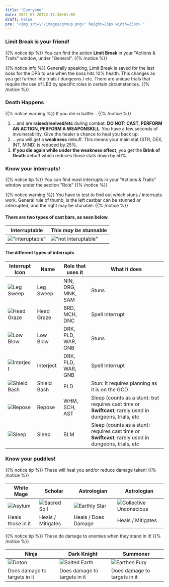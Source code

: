 ```yaml
---
title: "Everyone"
date: 2021-07-20T22:11:34+01:00
draft: False
pre: "<img src=\"/images/group.png\" height=25px width=25px> "
---
```


### Limit Break is your friend!
{{% notice tip %}}
You can find the action **Limit Break** in your "Actions & Traits" window, under "General". 
{{% /notice %}}

{{% notice info %}}
Generally speaking, Limit Break is saved for the last boss for the DPS to use when the boss hits 10% health. This changes as you get further into trials / dungeons / etc. There are unique trials that require the use of LB3 by specific roles in certain circumstances. 
{{% /notice %}}

### Death Happens
{{% notice warning %}}
If you die in battle...
{{% /notice %}}

1. ...and are **raised/revived/etc** during combat: **DO NOT: CAST, PERFORM AN ACTION, PERFORM A WEAPONSKILL**. You have a few seconds of invulnerability. Give the healer a chance to heal you back up.
1. ...you will get a **weakness** debuff. This means your main stat (STR, DEX, INT, MIND) is reduced by 25%.
1. **If you die again while under the weakness effect**, you get the **Brink of Death** debuff which reduces those stats down by 50%. 

### Know your interrupts!
{{% notice tip %}}
You can find most interrupts in your "Actions & Traits" window under the section "Role" 
{{% /notice %}}

{{% notice warning %}}
You have to test to find out which stuns / interrupts work. General rule of thumb, is the left castbar can be stunned or interrupted, and the right may be stunable.
{{% /notice %}}

#### There are two types of cast bars, as seen below.
| Interruptable | This *may be* stunnable |
| --- | --- |
| !["interuptable"](/images/interuptable.jpg) | !["not interuptable"](/images/not-interuptable.jpg) | 
 
#### The different types of interrupts
| Interrupt Icon | Name | Role that uses it | What it does |
| --- | --- | --- | --- |
| ![Leg Sweep](/images/leg-sweep.png) | Leg Sweep | NIN, DRG, MNK, SAM | Stuns |
| ![Head Graze](/images/head-graze.png) | Head Graze | BRD, MCH, DNC | Spell Interrupt |
| ![Low Blow](/images/low-blow.png) | Low Blow | DRK, PLD, WAR, GNB | Stuns |
| ![Interject](/images/interject.png) | Interject | DRK, PLD, WAR, GNB | Spell Interrupt |
| ![Shield Bash](/images/shield-bash.png) | Shield Bash | PLD | Stun: It requires planning as it is on the GCD |
| ![Repose](/images/repose.png) | Repose | WHM, SCH, AST | Sleep (counts as a stun): but requires cast time or **Swiftcast**; rarely used in dungeons, trials, etc |
| ![Sleep](/images/sleep.png) | Sleep | BLM | Sleep (counts as a stun): requires cast time or **Swiftcast**; rarely used in dungeons, trials, etc |

### Know your puddles!
{{% notice tip %}}
These will heal you and/or reduce damage taken!
{{% /notice %}}

| White Mage | Scholar | Astrologian | Astrologian |
| --- | --- | --- | --- |
| ![Asylum](/images/whitemagegoodness.jpg) | ![Sacred Soil](/images/scholargoodness.jpg) | ![Earthly Star](/images/astgoodness.jpg) | ![Collective Unconscious](/images/collective-unconscious.jpg)
| Heals those in it | Heals / Mitigates  | Heals / Does Damage | Heals / Mitigates |

{{% notice tip %}}
These do damage to enemies when they stand in it!
{{% /notice %}}

| Ninja | Dark Knight | Summoner |
| ---- | ---- | ---- |
| ![Doton](/images/ninjagoodness.jpg) | ![Salted Earth](/images/salted-earth.jpg) | ![Earthen Fury](/images/earthenfury.jpg)
| Does damage to targets in it | Does damage to targets in it | Does damage to targets in it | 

